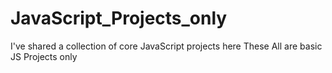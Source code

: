 # JavaScript_Projects_only
I've shared a collection of core JavaScript projects here
These All are basic JS Projects only
